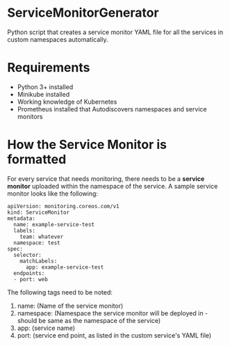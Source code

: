 # ServiceMonitorGenerator
Python script that creates a service monitor YAML file for all the services in custom namespaces automatically.

# Requirements
- Python 3+ installed
- Minikube installed
- Working knowledge of Kubernetes
- Prometheus installed that Autodiscovers namespaces and service monitors

# How the Service Monitor is formatted
For every service that needs monitoring, there needs to be a **service monitor** uploaded within the namespace of the service.
A sample service monitor looks like the following:
```
apiVersion: monitoring.coreos.com/v1
kind: ServiceMonitor
metadata:
  name: example-service-test
  labels:
    team: whatever
  namespace: test
spec:
  selector:
    matchLabels:
      app: example-service-test
  endpoints:
  - port: web
```
The following tags need to be noted:
1. name: (Name of the service monitor)
2. namespace: (Namespace the service monitor will be deployed in - should be same as the namespace of the service)
3. app: (service name)
4. port: (service end point, as listed in the custom service's YAML file)

